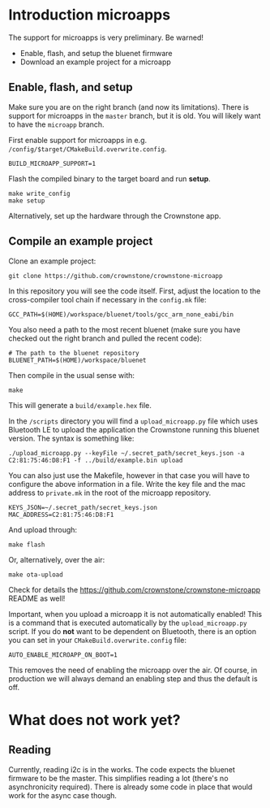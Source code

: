 # Introduction microapps

The support for microapps is very preliminary. Be warned!

* Enable, flash, and setup the bluenet firmware
* Download an example project for a microapp

## Enable, flash, and setup

Make sure you are on the right branch (and now its limitations). There is support for microapps in the `master` branch, but it is old. You will likely want to have the `microapp` branch.

First enable support for microapps in e.g. `/config/$target/CMakeBuild.overwrite.config`.

```
BUILD_MICROAPP_SUPPORT=1
```

Flash the compiled binary to the target board and run **setup**. 

```
make write_config
make setup
```

Alternatively, set up the hardware through the Crownstone app. 

## Compile an example project

Clone an example project:

```
git clone https://github.com/crownstone/crownstone-microapp
```

In this repository you will see the code itself. First, adjust the location to the cross-compiler tool chain if necessary in the `config.mk` file:

```
GCC_PATH=$(HOME)/workspace/bluenet/tools/gcc_arm_none_eabi/bin
```

You also need a path to the most recent bluenet (make sure you have checked out the right branch and pulled the recent code):

```
# The path to the bluenet repository
BLUENET_PATH=$(HOME)/workspace/bluenet
```

Then compile in the usual sense with:

```
make
```

This will generate a `build/example.hex` file.

In the `/scripts` directory you will find a `upload_microapp.py` file which uses Bluetooth LE to upload the application the Crownstone running this bluenet version.
The syntax is something like:

```
./upload_microapp.py --keyFile ~/.secret_path/secret_keys.json -a C2:81:75:46:D8:F1 -f ../build/example.bin upload
```

You can also just use the Makefile, however in that case you will have to configure the above information in a file. Write the key file and the mac address to `private.mk` in the root of the microapp repository.

```
KEYS_JSON=~/.secret_path/secret_keys.json
MAC_ADDRESS=C2:81:75:46:D8:F1
```

And upload through:

```
make flash
```

Or, alternatively, over the air:

```
make ota-upload
```

Check for details the <https://github.com/crownstone/crownstone-microapp> README as well!

Important, when you upload a microapp it is not automatically enabled! This is a command that is executed automatically by the `upload_microapp.py` script. If you do **not** want to be dependent on Bluetooth, there is an option you can set in your `CMakeBuild.overwrite.config` file:

```
AUTO_ENABLE_MICROAPP_ON_BOOT=1
```

This removes the need of enabling the microapp over the air. Of course, in production we will always demand an enabling step and thus the default is off.

# What does not work yet?

## Reading

Currently, reading i2c is in the works. The code expects the bluenet firmware to be the master. This simplifies reading a lot (there's no asynchronicity required).
There is already some code in place that would work for the async case though.



